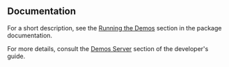 <!--
 //////////////////////////////////////////////////////////////////////////////
 // @license
 // This file is part of yFiles for HTML 2.5.0.3.
 // Use is subject to license terms.
 //
 // Copyright (c) 2000-2023 by yWorks GmbH, Vor dem Kreuzberg 28,
 // 72070 Tuebingen, Germany. All rights reserved.
 //
 //////////////////////////////////////////////////////////////////////////////
-->
## Documentation

For a short description, see the [Running the Demos](../../doc/readme/first-time-setup.html) section in the package documentation.

For more details, consult the [Demos Server](https://docs.yworks.com/yfileshtml/#/dguide/demos-server) section of the developer's guide.
